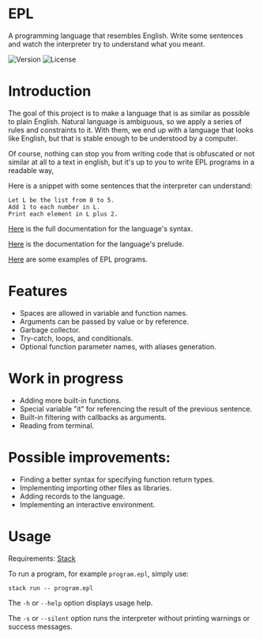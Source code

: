 # EPL
A programming language that resembles English. Write some sentences and watch the interpreter try to understand what you meant.

![Version](https://img.shields.io/badge/version-v3.15.0-blue)
![License](https://img.shields.io/badge/license-MIT-brightgreen)

# Introduction
The goal of this project is to make a language that is as similar as possible to plain English. Natural language is ambiguous, so we apply a series of rules and constraints to it. With them, we end up with a language that looks like English, but that is stable enough to be understood by a computer.

Of course, nothing can stop you from writing code that is obfuscated or not similar at all to a text in english, but it's up to you to write EPL programs in a readable way,

Here is a snippet with some sentences that the interpreter can understand:
```
Let L be the list from 0 to 5.
Add 1 to each number in L.
Print each element in L plus 2.
```

[Here](docs/syntax.md) is the full documentation for the language's syntax.

[Here](docs/prelude.md) is the documentation for the language's prelude.

[Here](examples) are some examples of EPL programs.

# Features
- Spaces are allowed in variable and function names.
- Arguments can be passed by value or by reference.
- Garbage collector.
- Try-catch, loops, and conditionals.
- Optional function parameter names, with aliases generation.

# Work in progress
- Adding more built-in functions.
- Special variable "it" for referencing the result of the previous sentence.
- Built-in filtering with callbacks as arguments.
- Reading from terminal.

# Possible improvements:
- Finding a better syntax for specifying function return types.
- Implementing importing other files as libraries.
- Adding records to the language.
- Implementing an interactive environment.

# Usage
Requirements: [Stack](https://docs.haskellstack.org/en/stable/README/)

To run a program, for example `program.epl`, simply use:
```
stack run -- program.epl
```

The `-h` or `--help` option displays usage help.

The `-s` or `--silent` option runs the interpreter without printing warnings or success messages.


